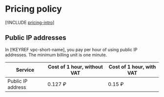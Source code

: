 # Pricing policy

[!INCLUDE [pricing-intro](../_includes/pricing-intro.md)]

## Public IP addresses

In [!KEYREF vpc-short-name], you pay per hour of using public IP addresses. The minimum billing unit is one minute.

| Service | Cost of 1 hour, without VAT | Cost of 1 hour, with VAT |
| ----- | ----- | ----- |
| Public IP address | 0.127 ₽ | 0.15 ₽ |

